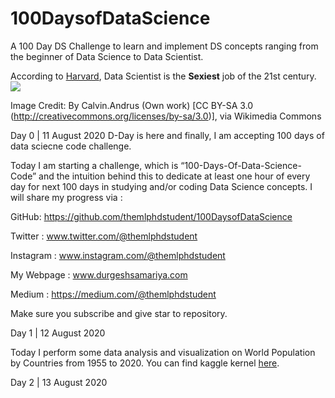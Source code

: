 # 100DaysofDataScience
A 100 Day DS Challenge to learn and implement DS concepts ranging from the beginner of Data Science to Data Scientist.

According to [Harvard](https://hbr.org/2012/10/data-scientist-the-sexiest-job-of-the-21st-century), Data Scientist is the **Sexiest** job of the 21st century.
![](https://images.squarespace-cdn.com/content/v1/5ccb715016b640627a1c2782/1586959580052-XGOWRQELVKPB1RBOFEZJ/ke17ZwdGBToddI8pDm48kJiz0-5RQxyREcUG2X9xr3pZw-zPPgdn4jUwVcJE1ZvWQUxwkmyExglNqGp0IvTJZUJFbgE-7XRK3dMEBRBhUpxXB25TwofyowEM6_y2S9lvNGHlNQPngrDv5DttLchSN6CijSWCoS1EuT4OnDU_2Pg/data-science-disciplines-calvin-andrus.jpg?format=750w)

Image Credit: By Calvin.Andrus (Own work) [CC BY-SA 3.0 (http://creativecommons.org/licenses/by-sa/3.0)], via Wikimedia Commons

Day 0 | 11 August 2020
D-Day is here and finally, I am accepting 100 days of data sciecne code challenge.

Today I am starting a challenge, which is “100-Days-Of-Data-Science-Code” and the intuition behind this to dedicate at least one hour of every day for next 100 days in studying and/or coding Data Science concepts. I will share my progress via :

GitHub: https://github.com/themlphdstudent/100DaysofDataScience

Twitter : www.twitter.com/@themlphdstudent

Instagram : www.instagram.com/@themlphdstudent

My Webpage : www.durgeshsamariya.com

Medium : https://medium.com/@themlphdstudent

Make sure you subscribe and give star to repository.

Day 1 | 12 August 2020

Today I perform some data analysis and visualization on World Population by Countries from 1955 to 2020.
You can find kaggle kernel [here](https://www.kaggle.com/themlphdstudent/world-population-from-1955-to-2020).

Day 2 | 13 August 2020
